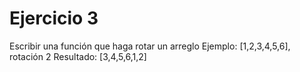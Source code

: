 # Ejercicio 3

Escribir una función que haga rotar un arreglo
Ejemplo: [1,2,3,4,5,6], rotación 2
Resultado: [3,4,5,6,1,2]

